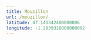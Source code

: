 ```yaml
---
title: Mouzillon
url: /mouzillon/
latitude: 47.141342400000006
longitude: -1.2839318000000002
---
```

